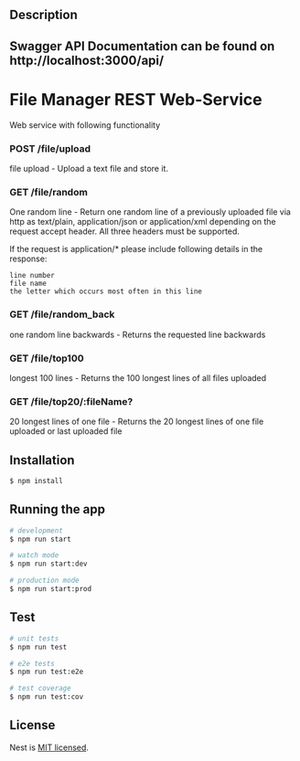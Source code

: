 ## Description

## Swagger API Documentation can be found on http://localhost:3000/api/

# File Manager REST Web-Service
Web service with following functionality 

### POST /file​/upload
file upload - Upload a text file and store it.

### GET /file/random
One random line - Return one random line of a previously uploaded file via http as text/plain, application/json or application/xml depending on the request accept header. All three headers must be supported.

If the request is application/* please include following details in the response:

    line number
    file name
    the letter which occurs most often in this line 

### GET /file​/random_back
one random line backwards - Returns the requested line backwards

### GET /file/top100
longest 100 lines - Returns the 100 longest lines of all files uploaded

### GET /file​/top20​/:fileName?
20 longest lines of one file - Returns the 20 longest lines of one file uploaded or last uploaded file

## Installation

```bash
$ npm install
```

## Running the app

```bash
# development
$ npm run start

# watch mode
$ npm run start:dev

# production mode
$ npm run start:prod
```

## Test

```bash
# unit tests
$ npm run test

# e2e tests
$ npm run test:e2e

# test coverage
$ npm run test:cov
```

## License

  Nest is [MIT licensed](LICENSE).
